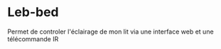 Leb-bed
=======

Permet de controler l'éclairage de mon lit via une interface web et une télécommande IR
